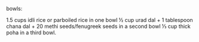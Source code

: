  bowls:

1.5 cups idli rice or parboiled rice in one bowl
½ cup urad dal + 1 tablespoon chana dal + 20 methi seeds/fenugreek seeds in a second bowl
⅓ cup thick poha in a third bowl.